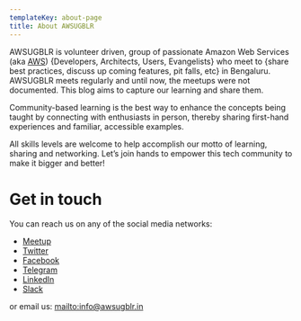```yaml
---
templateKey: about-page
title: About AWSUGBLR
---
```

AWSUGBLR is volunteer driven, group of passionate Amazon Web Services (aka [AWS](https://aws.amazon.com)) {Developers, Architects, Users, Evangelists} who meet to {share best practices, discuss up coming features, pit falls, etc} in Bengaluru. AWSUGBLR meets regularly and until now, the meetups were not documented. This blog aims to capture our learning and share them.

Community-based learning is the best way to enhance the concepts being taught by connecting with enthusiasts in person, thereby sharing first-hand experiences and familiar, accessible examples.

All skills levels are welcome to help accomplish our motto of learning, sharing and networking. Let’s join hands to empower this tech community to make it bigger and better!

# Get in touch

You can reach us on any of the social media networks:

* [Meetup](https://meetup.com/awsugblr)
* [Twitter](https://twitter.com/awsugblr)
* [Facebook](https://facebook.com/awsugblr)
* [Telegram](https://t.me/awsugblr)
* [LinkedIn](https://linkedin.com/in/awsugblr)
* [Slack](https://go.awsugblr.in/slack)



or email us: <mailto:info@awsugblr.in>
